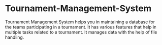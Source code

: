 # Tournament-Management-System
Tournament Management System helps you in maintaining a database for the teams participating in a tournament. It has various features that help in multiple tasks related to a tournament. It manages data with the help of file handling.
